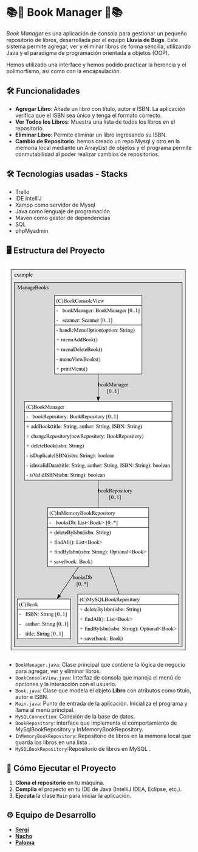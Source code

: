 # 📚📖 Book Manager 📖📚

_Book Manager_ es una aplicación de consola para gestionar un pequeño repositorio de libros, desarrollada por el equipo **Lluvia de Bugs**. Este sistema permite agregar, ver y eliminar libros de forma sencilla, utilizando Java y el paradigma de programación orientada a objetos (OOP).

Hemos utilizado una interface y hemos podido practicar la herencia y el polimorfismo, así como con la encapsulación.

## 🛠️ Funcionalidades

- **Agregar Libro**: Añade un libro con título, autor e ISBN. La aplicación verifica que el ISBN sea único y tenga el formato correcto.
- **Ver Todos los Libros**: Muestra una lista de todos los libros en el repositorio.
- **Eliminar Libro**: Permite eliminar un libro ingresando su ISBN.
- **Cambio de Repositorio**: hemos creado un repo Mysql y otro en la memoria local mediante un ArrayList de objetos y el programa permite conmutabilidad al poder realizar cambios de repositorios.

## 🛠️ Tecnologías usadas - Stacks
- Trello 
- IDE IntelliJ
- Xampp como servidor de Mysql
- Java como lenguaje de programación
- Maven como gestor de dependencias
- SQL
- phpMyadmin

## 🖥️ Estructura del Proyecto
![Image20241114154402.png](Image20241114154402.png)

- `BookManager.java`: Clase principal que contiene la lógica de negocio para agregar, ver y eliminar libros.
- `BookConsoleView.java`: Interfaz de consola que maneja el menú de opciones y la interacción con el usuario.
- `Book.java`: Clase que modela el objeto **Libro** con atributos como título, autor e ISBN.
- `Main.java`: Punto de entrada de la aplicación. Inicializa el programa y llama al menú principal.
- `MySQLConnection`: Conexión de la base de datos.
- `BookRepository`: interface que implementa el comportamiento de MySqlBookRepository y InMemoryBookRepository.
- `InMemoryBookRepository`: Repositorio de libros en la memoria local que guarda los libros en una lista .
- `MySQLBookRepository`:Repositorio de libros en MySQL .
## 🚀 Cómo Ejecutar el Proyecto

1. **Clona el repositorio** en tu máquina.
2. **Compila** el proyecto en tu IDE de Java (IntelliJ IDEA, Eclipse, etc.).
3. **Ejecuta** la clase `Main` para iniciar la aplicación.

## ⚙️ Equipo de Desarrollo

- [**Sergi**](https://github.com/SergiAsin)
- [**Nacho**](https://github.com/juanignacioFG)
- [**Paloma**](https://github.com/Uxoa)
